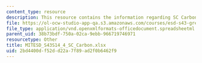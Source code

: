 ```yaml
---
content_type: resource
description: This resource contains the information regarding SC Carbon.
file: https://ol-ocw-studio-app-qa.s3.amazonaws.com/courses/esd-s43-green-supply-chain-management-spring-2014/2bd4400df52dd22a7f89ad2f0b6462f9_MITESD_S43S14_4_SC_Carbon.xlsx
file_type: application/vnd.openxmlformats-officedocument.spreadsheetml.sheet
parent_uid: 38b73bdf-750a-02ca-9ebb-966719746971
resourcetype: Other
title: MITESD_S43S14_4_SC_Carbon.xlsx
uid: 2bd4400d-f52d-d22a-7f89-ad2f0b6462f9
---
```

